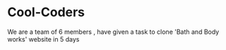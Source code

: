 # Cool-Coders
We are a team of 6 members , have given a task to clone 'Bath and Body works'  website in 5 days
